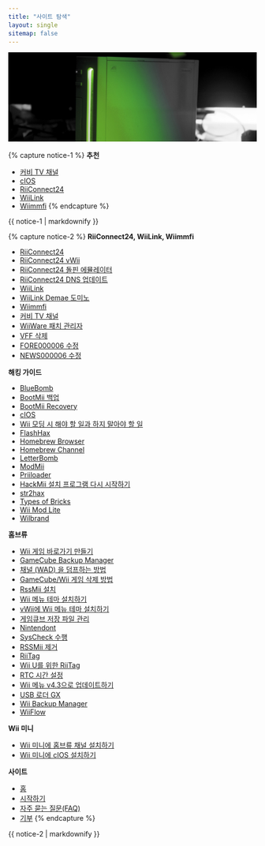 ```yaml
---
title: "사이트 탐색"
layout: single
sitemap: false
---
```


![Wii자습서](/images/WiiTutorials.jpg)

{% capture notice-1 %}
**추천**

- [커비 TV 채널](kirby-tv)
- [cIOS](cios)
- [RiiConnect24](riiconnect24)
- [WiiLink](wiilink)
- [Wiimmfi](wiimmfi)
{% endcapture %}
<div class="notice--info">{{ notice-1 | markdownify }}</div>

{% capture notice-2 %}
**RiiConnect24, WiiLink, Wiimmfi**

- [RiiConnect24](riiconnect24)
- [RiiConnect24 vWii](riiconnect24-vwii)
- [RiiConnect24 돌핀 에뮬레이터](riiconnect24-dolphin)
- [RiiConnect24 DNS 업데이트](riiconnect24-dns-update)
- [WiiLink](wiilink)
- [WiiLink Demae 도미노](wiilink-demae-dominos)
- [Wiimmfi](wiimmfi)
- [커비 TV 채널](kirby-tv)
- [WiiWare 패치 관리자](wiiwarepatcher)
- [VFF 삭제](deleting-vffs)
- [FORE000006 수정](riiconnect24-batteryfix)
- [NEWS000006 수정](news000006)

**해킹 가이드**

- [BlueBomb](bluebomb)
- [BootMii 백업](bootmii)
- [BootMii Recovery](bootmiirecover)
- [cIOS](cios)
- [Wii 모딩 시 해야 할 일과 하지 말아야 할 일](dosanddonts)
- [FlashHax](flashhax)
- [Homebrew Browser](hbb)
- [Homebrew Channel](hbc)
- [LetterBomb](letterbomb)
- [ModMii](modmii)
- [Priiloader](priiloader)
- [HackMii 설치 프로그램 다시 시작하기](hackmii)
- [str2hax](str2hax)
- [Types of Bricks](bricks)
- [Wii Mod Lite](wiimodlite)
- [Wilbrand](wilbrand)

**홈브류**

- [Wii 게임 바로가기 만들기](wiigsc)
- [GameCube Backup Manager](gcbackupmanager)
- [채널 (WAD) 을 덤프하는 방법](dump-wads)
- [GameCube/Wii 게임 삭제 방법](dump-games)
- [RssMii 설치](rssmii)
- [Wii 메뉴 테마 설치하기](themes)
- [vWii에 Wii 메뉴 테마 설치하기](themes-vwii)
- [게임큐브 저장 파일 관리](gcsaves)
- [Nintendont](nintendont)
- [SysCheck 수행](syscheck)
- [RSSMii 제거](rssmii-remove)
- [RiiTag](riitag)
- [Wii U를 위한 RiiTag](riitag-wiiu)
- [RTC 시간 설정](rtc)
- [Wii 메뉴 v4.3으로 업데이트하기](update)
- [USB 로더 GX](usbloadergx)
- [Wii Backup Manager](wiibackupmanager)
- [WiiFlow](wiiflow)

**Wii 미니**

- [Wii 미니에 홈브류 채널 설치하기](hbc-mini)
- [Wii 미니에 cIOS 설치하기](cios-mini)

**사이트**

- [홈](/)
- [시작하기](get-started)
- [자주 묻는 질문(FAQ)](faq)
- [기부](donations)
{% endcapture %}
<div class="notice--primary">{{ notice-2 | markdownify }}</div>
